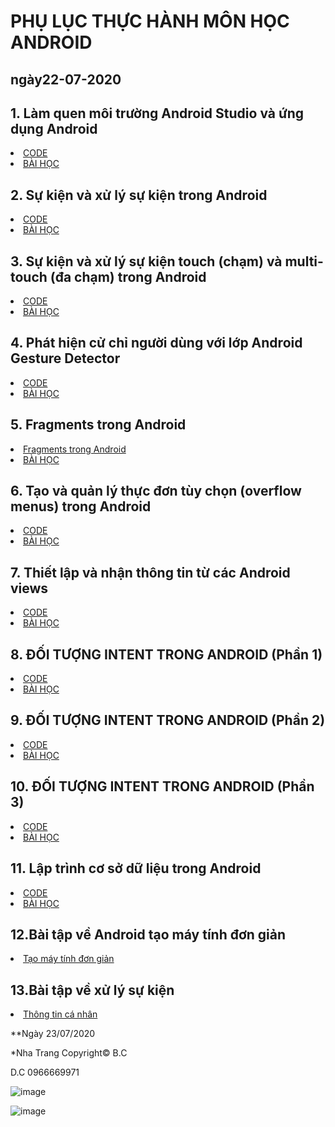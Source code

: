 # PHỤ LỤC THỰC HÀNH MÔN HỌC ANDROID
<h2> ngày22-07-2020
  
 ## 1. Làm quen  môi trường Android Studio và ứng dụng Android
 
   <li><a href="https://github.com/taochangbang123/hellowword"> CODE  </a></li>

   <li><a href="https://ngocminhtran.com/2018/06/28/lap-trinh-android-dung-android-studio-3-x/">  BÀI HỌC  </a></li>

## 2. Sự kiện và xử lý sự kiện trong Android

   <li><a href="https://github.com/taochangbang123/btsukien"> CODE </a></li>
   
   <li><a href="https://ngocminhtran.com/2018/09/24/su-kien-va-xu-ly-su-kien/"> BÀI HỌC </a></li>
  
  ## 3. Sự kiện và xử lý sự kiện touch (chạm) và multi-touch (đa chạm) trong Android
 
   <li><a href="https://github.com/taochangbang123/MotionEventActvity"> CODE </a></li>
  
   <li><a href="https://ngocminhtran.com/2018/10/06/su-kien-va-xu-ly-su-kien-touch-cham-va-multi-touch-da-cham-trong-android/"> BÀI HỌC </a></li>
   
  ## 4. Phát hiện cử chỉ người dùng với lớp Android Gesture Detector
  
   <li><a href="https://github.com/taochangbang123/CommonGesturesActivity">  CODE </a></li>
  
   <li><a href="https://ngocminhtran.com/2018/10/08/phat-hien-cu-chi-nguoi-dung-voi-lop-android-gesture-detector/"> BÀI HỌC </a></li>
  
  ## 5. Fragments trong Android
  
   <li><a href="https://github.com/taochangbang123/FragmentExample">  Fragments trong Android </a></li>
   
   <li><a href="https://ngocminhtran.com/2018/10/17/fragments-trong-android/"> BÀI HỌC </a></li> 
   
   ## 6. Tạo và quản lý thực đơn tùy chọn (overflow menus) trong Android
   
   <li><a href="https://github.com/taochangbang123/MenuExampleActivity">  CODE  </a></li>
   
   <li><a href="https://ngocminhtran.com/2018/10/27/tao-va-quan-ly-thuc-don-tuy-chon-overflow-menus-trong-android/"> BÀI HỌC </a></li>
   
   ## 7. Thiết lập và nhận thông tin từ các Android views
   <li><a href=" <li><a href="https://github.com/taochangbang123/baitapthietlaptt">  CODE </a></li>
  
   <li><a href=" https://ngocminhtran.com/2018/09/24/thiet-lap-va-nhan-thong-tin-tu-cac-views/"> BÀI HỌC </a></li> 
   
  ## 8. ĐỐI TƯỢNG INTENT TRONG ANDROID (Phần 1)
   <li><a href="https://github.com/taochangbang123/ActivityA">  CODE  </a></li>
   
   <li><a href="https://ngocminhtran.com/2018/11/05/doi-tuong-intent-trong-android-phan-1/"> BÀI HỌC </a></li>
   
  ## 9. ĐỐI TƯỢNG INTENT TRONG ANDROID (Phần 2) 
   <li><a href="https://github.com/taochangbang123/ImplicitIntentActivity">  CODE  </a></li>
   
  <li><a href="https://ngocminhtran.com/2018/11/05/doi-tuong-intent-trong-android-phan-2/"> BÀI HỌC </a></li>
   
   ## 10. ĐỐI TƯỢNG INTENT TRONG ANDROID (Phần 3)
   
   <li><a href="https://github.com/taochangbang123/SendBroadcastActivity">  CODE </a></li>
   
   <li><a href="https://ngocminhtran.com/2018/11/05/doi-tuong-intent-trong-android-phan-3/"> BÀI HỌC </a></li>
   
   ## 11. Lập trình cơ sở dữ liệu trong Android
   
   <li><a href="https://github.com/taochangbang123/SQLiteDemoApplicationActivity1">  CODE </a></li>
   
   <li><a href="https://ngocminhtran.com/2018/11/14/lap-trinh-co-so-du-lieu-trong-android-phan-1/"> BÀI HỌC </a></li>
   
   ## 12.Bài tập về Android tạo máy tính đơn giản
   
   <li><a href="https://github.com/taochangbang123/bangtinh">  Tạo máy tính đơn giản  </a></li>
   
   ## 13.Bài tập về xử lý sự kiện
   
   <li><a href="https://github.com/taochangbang123/thongtindangky"> Thông tin cá nhân</a></li>

**Ngày 23/07/2020

  *Nha Trang Copyright© B.C
  
  D.C 0966669971
  
  ![image](https://github.com/taochangbang123/Lam-quen-moi-truong-Android/blob/master/Logo-1.jpg)
  
  ![image](https://github.com/taochangbang123/Lam-quen-moi-truong-Android/blob/master/chu-ky-b.canh.jpeg)
  
  
  
  
 
